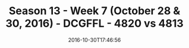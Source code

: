 ---
title: Season 13 - Week 7 (October 28 & 30, 2016) - DCGFFL - 4820 vs 4813
teams_score:
- team: 4820
  score:
- team: 4813
  score: 19
mvp: J. Piferoen (Midnight); C. Morse (Charcoal)
game-ball: J. Juffras (Midnight); J. Batac (Charcoal)
season: 13
week: 7
date: '2016-10-30T17:46:56'
pageid: season-13-week-7-october-28-30-2016-4820-vs-4813
---